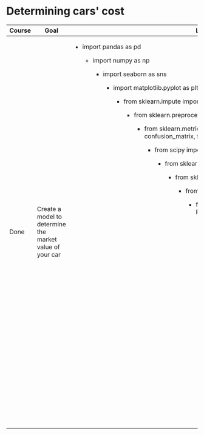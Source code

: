 # Determining cars' cost 
Course | Goal | Libraries
------------- |---------------- | ---------------- 
Done | Create a model to determine the market value of your car |<ul><li>import pandas as pd</li><ul><li>import numpy as np</li><ul><li>import seaborn as sns </li><ul><li>import matplotlib.pyplot as plt  </li><ul><li>from sklearn.impute import SimpleImputer</li><ul><li>from sklearn.preprocessing import OrdinalEncoder, StandardScaler</li><ul><li>from sklearn.metrics import mean_absolute_error, make_scorer, confusion_matrix, fbeta_score, mean_squared_error</li><ul><li>from scipy import stats as st</li><ul><li>from sklearn.linear_model import LinearRegression</li><ul><li>from sklearn import datasets, linear_model</li><ul><li>from sklearn.svm import LinearSVC</li><ul><li>from sklearn.ensemble import RandomForestRegressor</li><ul><li>from sklearn.model_selection import GridSearchCV, RandomizedSearchCV, StratifiedKFold, cross_val_score, cross_validate, train_test_split</li><ul><li>from sklearn.dummy import DummyRegressor</li><ul><li>import lightgbm as lgb</li><ul><li>from sklearn.datasets import load_boston</li><ul><li>import matplotlib.pyplot as plt</li><ul><li>from pandas import DataFrame</li><ul><li>import matplotlib.pyplot as plt</li><ul><li>import time </li><ul><li>import lightgbm</li><ul><li>from lightgbm import LGBMRegressor</li>

